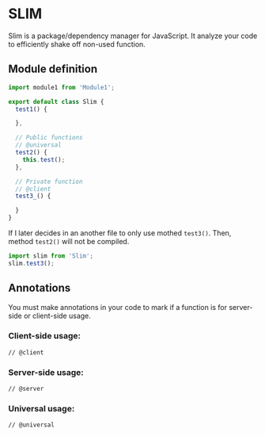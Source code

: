SLIM
====

Slim is a package/dependency manager for JavaScript. It analyze your code to efficiently shake off non-used function.

## Module definition
```javascript
import module1 from 'Module1';

export default class Slim {
  test1() {

  },

  // Public functions
  // @universal
  test2() {
    this.test();
  },

  // Private function
  // @client
  test3_() {

  }
}
```

If I later decides in an another file to only use mothed `test3()`. Then, method `test2()` will not be compiled.

```javascript
import slim from 'Slim';
slim.test3();
```

## Annotations
You must make annotations in your code to mark if a function is for server-side or client-side usage.

### Client-side usage:
```
// @client
```

### Server-side usage:
```
// @server
```

### Universal usage:
```
// @universal
```
